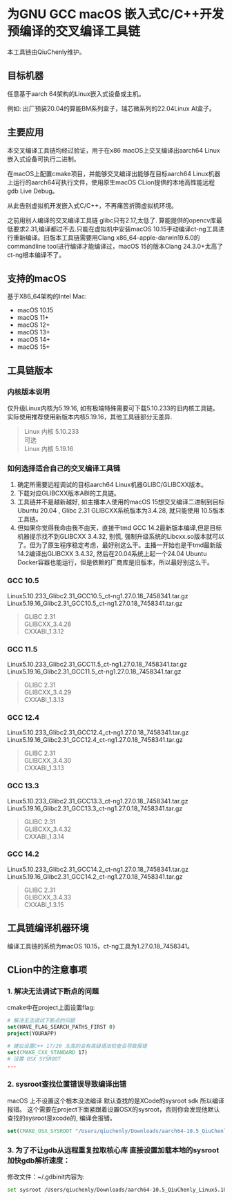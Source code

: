 # 为GNU GCC macOS 嵌入式C/C++开发预编译的交叉编译工具链
本工具链由QiuChenly维护。

## 目标机器
任意基于aarch 64架构的Linux嵌入式设备或主机。

例如: 出厂预装20.04的算能BM系列盒子，瑞芯微系列的22.04Linux AI盒子。

## 主要应用

本交叉编译工具链均经过验证，用于在x86 macOS上交叉编译出aarch64 Linux嵌入式设备可执行二进制。

在macOS上配置cmake项目，并能够交叉编译出能够在目标aarch64 Linux机器上运行的aarch64可执行文件，使用原生macOS CLion提供的本地高性能远程gdb Live Debug。

从此告别虚拟机开发嵌入式C/C++，不再痛苦折腾虚拟机环境。

之前用别人编译的交叉编译工具链 glibc只有2.17,太低了.
算能提供的opencv库最低要求2.31,编译都过不去.只能在虚拟机中安装macOS 10.15手动编译ct-ng工具进行重新编译。旧版本工具链需要用Clang x86_64-apple-darwin19.6.0的commandline tool进行编译才能编译过，macOS 15的版本Clang 24.3.0+太高了ct-ng根本编译不了。

## 支持的macOS
基于X86_64架构的Intel Mac:

* macOS 10.15
* macOS 11+
* macOS 12+
* macOS 13+
* macOS 14+
* macOS 15+

## 工具链版本
### 内核版本说明
仅升级Linux内核为5.19.16, 如有极端特殊需要可下载5.10.233的旧内核工具链。<br>
实际使用推荐使用新版本内核5.19.16，其他工具链部分无差异.

> Linux 内核 5.10.233<br>
> 可选<br>
> Linux 内核 5.19.16<br>

### 如何选择适合自己的交叉编译工具链
1. 确定所需要远程调试的目标aarch64 Linux机器GLIBC/GLIBCXX版本。
2. 下载对应GLIBCXX版本ABI的工具链。
3. 工具链并不是越新越好, 如主播本人使用的macOS 15想交叉编译二进制到目标Ubuntu 20.04 , Glibc 2.31 GLIBCXX系统版本为3.4.28, 就只能使用 10.5版本工具链。
4. 但如果你觉得我命由我不由天，直接干tmd GCC 14.2最新版本编译,但是目标机器提示找不到GLIBCXX 3.4.32, 别慌, 强制升级系统的Libcxx.so版本就可以了。但为了原生程序稳定考虑，最好别这么干。主播一开始也是干tmd最新版14.2编译出GLIBCXX 3.4.32, 然后在20.04系统上起一个24.04 Ubuntu Docker容器也能运行，但是依赖的厂商库是旧版本，所以最好别这么干。

### GCC 10.5

Linux5.10.233_Glibc2.31_GCC10.5_ct-ng1.27.0.18_7458341.tar.gz<br>
Linux5.19.16_Glibc2.31_GCC10.5_ct-ng1.27.0.18_7458341.tar.gz

> GLIBC 2.31 <br>
> GLIBCXX_3.4.28 <br>
> CXXABI_1.3.12 <br>

### GCC 11.5

Linux5.10.233_Glibc2.31_GCC11.5_ct-ng1.27.0.18_7458341.tar.gz<br>
Linux5.19.16_Glibc2.31_GCC11.5_ct-ng1.27.0.18_7458341.tar.gz

> GLIBC 2.31 <br>
> GLIBCXX_3.4.29 <br>
> CXXABI_1.3.13 <br>

### GCC 12.4

Linux5.10.233_Glibc2.31_GCC12.4_ct-ng1.27.0.18_7458341.tar.gz<br>
Linux5.19.16_Glibc2.31_GCC12.4_ct-ng1.27.0.18_7458341.tar.gz

> GLIBC 2.31 <br>
> GLIBCXX_3.4.30 <br>
> CXXABI_1.3.13 <br>

### GCC 13.3

Linux5.10.233_Glibc2.31_GCC13.3_ct-ng1.27.0.18_7458341.tar.gz<br>
Linux5.19.16_Glibc2.31_GCC13.3_ct-ng1.27.0.18_7458341.tar.gz

> GLIBC 2.31 <br>
> GLIBCXX_3.4.32 <br>
> CXXABI_1.3.14 <br>

### GCC 14.2

Linux5.10.233_Glibc2.31_GCC14.2_ct-ng1.27.0.18_7458341.tar.gz<br>
Linux5.19.16_Glibc2.31_GCC14.2_ct-ng1.27.0.18_7458341.tar.gz

> GLIBC 2.31 <br>
> GLIBCXX_3.4.33 <br>
> CXXABI_1.3.15 <br>

## 工具链编译机器环境
编译工具链的系统为macOS 10.15，ct-ng工具为1.27.0.18_7458341。

## CLion中的注意事项
### 1. 解决无法调试下断点的问题
cmake中在project上面设置flag:
```cmake
# 解决无法调试下断点的问题
set(HAVE_FLAG_SEARCH_PATHS_FIRST 0)
project(YOURAPP)

# 建议设置C++ 17/20 太高的会有高级语法检查会导致报错
set(CMAKE_CXX_STANDARD 17)
# 设置 OSX SYSROOT
...
```

### 2. sysroot查找位置错误导致编译出错
macOS 上不设置这个根本没法编译 默认查找的是XCode的sysroot sdk 所以编译报错。
这个需要在project下面紧跟着设置OSX的sysroot，否则你会发现他默认查找的sysroot是xcode的, 编译会报错。
```cmake
set(CMAKE_OSX_SYSROOT "/Users/qiuchenly/Downloads/aarch64-10.5_QiuChenly_Linux5.10.233_GLibc2.31-linux-gnu/aarch64-10.5_QiuChenly_Linux6.13_GLibc2.31-linux-gnu/sysroot")
```

### 3. 为了不让gdb从远程重复拉取核心库 直接设置加载本地的sysroot 加快gdb解析速度：
修改文件：~/.gdbinit内容为:
```bash
set sysroot /Users/qiuchenly/Downloads/aarch64-10.5_QiuChenly_Linux5.10.233_GLibc2.31-linux-gnu/aarch64-10.5_QiuChenly_Linux6.13_GLibc2.31-linux-gnu/sysroot
```